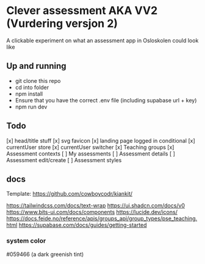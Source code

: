 # Clever assessment AKA VV2 (Vurdering versjon 2)

A clickable experiment on what an assessment app in Osloskolen could look like

## Up and running

- git clone this repo
- cd into folder
- npm install
- Ensure that you have the correct .env file (including supabase url + key)
- npm run dev

## Todo

[x] head/title stuff
[x] svg favicon
[x] landing page logged in conditional
[x] currentUser store
[x] currentUser switcher
[x] Teaching groups
[x] Assessment contexts
[ ] My assessments
[ ] Assessment details
[ ] Assessment edit/create
[ ] Assessment styles

## docs

Template: https://github.com/cowboycodr/kiankit/

https://tailwindcss.com/docs/text-wrap
https://ui.shadcn.com/docs/v0
https://www.bits-ui.com/docs/components
https://lucide.dev/icons/
https://docs.feide.no/reference/apis/groups_api/group_types/pse_teaching.html
https://supabase.com/docs/guides/getting-started

### system color

#059466 (a dark greenish tint)
